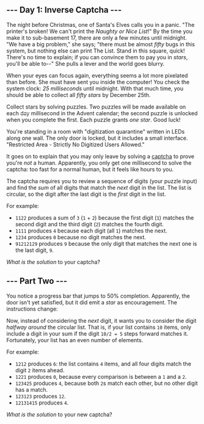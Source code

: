 <article class="day-desc"><h2>--- Day 1: Inverse Captcha ---</h2><p>The night before Christmas, one of Santa's Elves calls you in a panic. "The printer's broken! We can't print the <em>Naughty or Nice List</em>!" By the time you make it to <span title="Floor 17: cafeteria, printing department, and experimental organic digitization equipment.">sub-basement 17</span>, there are only a few minutes until midnight. "We have a big problem," she says; "there must be almost <em>fifty</em> bugs in this system, but nothing else can print The List. Stand in this square, quick! There's no time to explain; if you can convince them to pay you in <em class="star">stars</em>, you'll be able to--" She pulls a lever and the world goes blurry.</p>
<p>When your eyes can focus again, everything seems a lot more pixelated than before. She must have sent you inside the computer! You check the system clock: <em>25 milliseconds</em> until midnight. With that much time, you should be able to collect all <em class="star">fifty stars</em> by December 25th.</p>
<p>Collect stars by solving puzzles.  Two puzzles will be made available on each <s style="text-decoration-color:#fff;">day</s> millisecond in the Advent calendar; the second puzzle is unlocked when you complete the first.  Each puzzle grants <em class="star">one star</em>. Good luck!</p>
<p>You're standing in a room with "digitization quarantine" written in LEDs along one wall. The only door is locked, but it includes a small interface. "Restricted Area - Strictly No Digitized Users Allowed."</p>
<p>It goes on to explain that you may only leave by solving a <a href="https://en.wikipedia.org/wiki/CAPTCHA">captcha</a> to prove you're <em>not</em> a human. Apparently, you only get one millisecond to solve the captcha: too fast for a normal human, but it feels like hours to you.</p>
<p>The captcha requires you to review a sequence of digits (your puzzle input) and find the <em>sum</em> of all digits that match the <em>next</em> digit in the list. The list is circular, so the digit after the last digit is the <em>first</em> digit in the list.</p>
<p>For example:</p>
<ul>
<li><code>1122</code> produces a sum of <code>3</code> (<code>1</code> + <code>2</code>) because the first digit (<code>1</code>) matches the second digit and the third digit (<code>2</code>) matches the fourth digit.</li>
<li><code>1111</code> produces <code>4</code> because each digit (all <code>1</code>) matches the next.</li>
<li><code>1234</code> produces <code>0</code> because no digit matches the next.</li>
<li><code>91212129</code> produces <code>9</code> because the only digit that matches the next one is the last digit, <code>9</code>.</li>
</ul>
<p><em>What is the solution</em> to your captcha?</p>
</article>
<article class="day-desc"><h2 id="part2">--- Part Two ---</h2><p>You notice a progress bar that jumps to 50% completion. Apparently, the door isn't yet satisfied, but it did emit a <em class="star">star</em> as encouragement. The instructions change:</p>
<p>Now, instead of considering the <em>next</em> digit, it wants you to consider the digit <em>halfway around</em> the circular list.  That is, if your list contains <code>10</code> items, only include a digit in your sum if the digit <code>10/2 = 5</code> steps forward matches it. Fortunately, your list has an even number of elements.</p>
<p>For example:</p>
<ul>
<li><code>1212</code> produces <code>6</code>: the list contains <code>4</code> items, and all four digits match the digit <code>2</code> items ahead.</li>
<li><code>1221</code> produces <code>0</code>, because every comparison is between a <code>1</code> and a <code>2</code>.</li>
<li><code>123425</code> produces <code>4</code>, because both <code>2</code>s match each other, but no other digit has a match.</li>
<li><code>123123</code> produces <code>12</code>.</li>
<li><code>12131415</code> produces <code>4</code>.</li>
</ul>
<p><em>What is the solution</em> to your new captcha?</p>
</article>